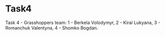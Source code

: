 # Task4
Task 4 - 
Grasshoppers team:
1 - Berkela Volodymyr, 
2 - Kiral Lukyana, 
3 - Romanchuk Valentyna, 
4 - Shomko Bogdan.
